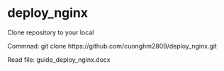 # deploy_nginx
<p>Clone repository to your local </p>
<p>Commnad: git clone https://github.com/cuonghm2809/deploy_nginx.git </p>
<p>Read file: guide_deploy_nginx.docx </p>


